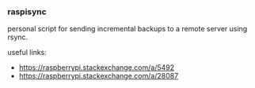 ### raspisync

personal script for sending incremental backups to a remote server using rsync.

useful links:

- https://raspberrypi.stackexchange.com/a/5492
- https://raspberrypi.stackexchange.com/a/28087
